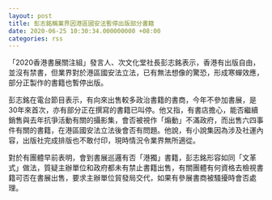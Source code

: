 ```yaml
---
layout: post
title: 彭志銘稱業界因港區國安法暫停出版部分書籍
date: 2020-06-25 10:30:34.000000000 +08:00
categories: rss
---
```


「2020香港書展關注組」發言人、次文化堂社長彭志銘表示，香港有出版自由，並沒有禁書，但業界對於港區國安法立法，已有無法想像的驚恐，形成寒蟬效應，部分正製作的書籍也暫停出版。

彭志銘在電台節目表示，有向來出售較多政治書籍的書商，今年不參加書展，是30年來首次，亦有部分正在撰寫的書籍已叫停。他又指，有書店擔心，能否繼續銷售與去年抗爭活動有關的攝影集，會否被視作「煽動」不滿政府，而出售六四事件有關的書籍，在港區國安法立法後會否有問題。他說，有小說集因為涉及社運內容，出版社完成排版也不敢付印，現時情況令業界無所適從。

對於有團體早前表明，會到書展巡邏有否「港獨」書籍，彭志銘形容如同「文革式」做法，質疑主辦單位和政府都未有禁止書籍出售，有關團體有何資格去檢視書籍可否在書展出售，要求主辦單位貿發局交代，如果有參展書商被騷擾時會否處理。
